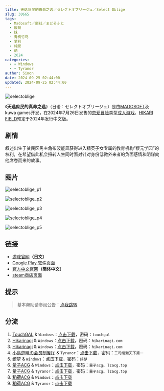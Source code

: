 ```yaml
---
title: 天选庶民的真命之选／セレクトオブリージュ／Select Oblige
slug: 30665
tags:
  - Madosoft／窗社／まどそふと
  - 废萌
  - 妹
  - 青梅竹马
  - 萝莉
  - 纯爱
  - 萌
  - 2024
categories:
  - - Windows
  - - Tyranor
author: Sinon
date: 2024-09-25 02:44:00
updated: 2024-09-25 02:44:00
---
```


![selectoblige](https://static.saop.cc/vns/img/selectoblige.webp)

《**天选庶民的真命之选**》（日语：セレクトオブリージュ）是由[MADOSOFT](https://zh.wikipedia.org/w/index.php?title=MADOSOFT&action=edit&redlink=1)及kuwa games开发，在2024年7月26日发售的[恋爱冒险](https://zh.wikipedia.org/wiki/戀愛冒險)类型[成人游戏](https://zh.wikipedia.org/wiki/日本成人遊戲)。[HIKARI FIELD](https://zh.wikipedia.org/wiki/HIKARI_FIELD)预定于2024年发行中文版。

<!-- more -->

## 剧情

叙述出生于贫民区男主角布波能凪获得进入精英子女专属的教育机构“樱元学园”的权利，在希望借此机会扭转人生同时面对针对身份低微外来者的负面感情和阴谋向他席卷而来的故事。

## 图片

![selectoblige_p1](https://static.saop.cc/vns/img/selectoblige_p1.webp)

![selectoblige_p2](https://static.saop.cc/vns/img/selectoblige_p2.webp)

![selectoblige_p3](https://static.saop.cc/vns/img/selectoblige_p3.webp)

![selectoblige_p4](https://static.saop.cc/vns/img/selectoblige_p4.webp)

![selectoblige_p5](https://static.saop.cc/vns/img/selectoblige_p5.webp)

## 链接

- [游戏官网](https://selectoblige.com/)**（日文）**
- [Google Play 软件页面](https://play.google.com/store/apps/details?id=com.madosoft.selectoblige_GP)
- [官方中文官网](https://www.hikarifield.co.jp/selectoblige/)**（简体中文）**
- [steam商店页面](https://store.steampowered.com/app/2947250/_/)

## 提示

> 基本帮助请参阅公告：[点我跳转](/p/announcement/)

## 分流

1. [TouchGAL](https://www.touchgal.io/) & `Windows`：[点击下载](https://pan.touchgal.net/s/ljdxC7)，密码：`touchgal`
2. [Hikarinagi](https://www.hikarinagi.com/) & `Windows`：[点击下载](https://pan.himoe.uk/s/j1zfM)，密码：`hikarinagi.com`
3. [Hikarinagi](https://www.hikarinagi.com/) & `Windows`：[点击下载](https://pan.himoe.uk/s/moACK)，密码：`hikarinagi.com`
4. [小鳥遊暁の会员制餐厅](https://t-satoru.top/) & `Tyranor`：[点击下载](https://pan.t-satoru.top/ode5/Galgames/%E3%80%90%E8%87%AA%E5%B0%81%E5%8C%85%E3%80%91%E5%8E%9F%E5%88%9B%E4%BD%9C%E5%93%81/SelectOblige)，密码：`三司绫濑天下第一`
5. [绮梦](https://acgs.one/) & `Windows`：[点击下载](https://game.acgs.one/game/549.html)，密码：`绮梦`
6. [量子ACG](https://lzacg.org/) & `Windows`：[点击下载](https://lzacg.org/8064)，密码：`量子acg`、`lzacg.top`
7. [量子ACG](https://lzacg.org/) & `Tyranor`：[点击下载](https://lzacg.org/8078)，密码：`量子acg`、`lzacg.top`
8. [稻荷ACG](https://amoebi.com/) & `Windows`：[点击下载](https://sakustar.com/art/13325)
9. [稻荷ACG](https://amoebi.com/) & `Tyranor`：[点击下载](https://sakustar.com/art/13940)
